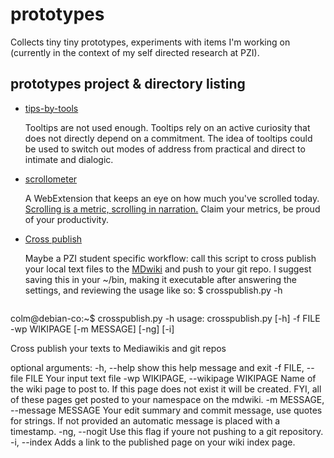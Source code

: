 # prototypes

Collects tiny tiny prototypes, experiments with items I'm working on (currently in the context of my self directed research at PZI).

## prototypes project & directory listing

* [tips-by-tools](/tips-by-tools)

  Tooltips are not used enough. Tooltips rely on an active curiosity that does not directly depend on a commitment. The idea of tooltips could be used to switch out modes of address from practical and direct to intimate and dialogic.

* [scrollometer](/scrollometer)

  A WebExtension that keeps an eye on how much you've scrolled today. [Scrolling is a metric, scrolling in narration.](https://pzwiki.wdka.nl/mediadesign/User:Colm/RW%26RS-scrolling-essay) Claim your metrics, be proud of your productivity.

* [Cross publish](/cross-publish)

  Maybe a PZI student specific workflow: call this script to cross publish your local text files to the [MDwiki](https://pzwiki.wdka.nl/mediadesign/Main_Page) and push to your git repo.
  I suggest saving this in your ~/bin, making it executable after answering the settings, and reviewing the usage like so:
  $ crosspublish.py -h

  ```
colm@debian-co:~$ crosspublish.py -h
usage: crosspublish.py [-h] -f FILE -wp WIKIPAGE [-m MESSAGE] [-ng] [-i]

Cross publish your texts to Mediawikis and git repos

optional arguments:
  -h, --help            show this help message and exit
  -f FILE, --file FILE  Your input text file
  -wp WIKIPAGE, --wikipage WIKIPAGE
                        Name of the wiki page to post to. If this page does
                        not exist it will be created. FYI, all of these pages
                        get posted to your namespace on the mdwiki.
  -m MESSAGE, --message MESSAGE
                        Your edit summary and commit message, use quotes for
                        strings. If not provided an automatic message is
                        placed with a timestamp.
  -ng, --nogit          Use this flag if youre not pushing to a git
                        repository.
  -i, --index           Adds a link to the published page on your wiki index
                        page.

  ```
